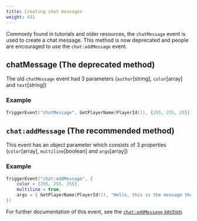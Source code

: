 ```yaml
---
title: Creating chat messages
weight: 431
---
```


Commonly found in tutorials and older resources, the `chatMessage` event is used to create a chat message. This method is now deprecated and people are encouraged to use the `chat:addMessage` event.

## chatMessage (The deprecated method)
The old `chatMessage` event had 3 parameters (`author`[string], `color`[array] and `text`[string])

### Example
```lua
TriggerEvent("chatMessage", GetPlayerName(PlayerId()), {255, 255, 255}, "Hello, this is the message that will show in chat.")
```

## `chat:addMessage` (The recommended method)
This event has an object parameter which consists of 3 properties (`color`[array], `multiline`[boolean] and `args`[array])

### Example
```lua
TriggerEvent("chat:addMessage", {
    color = {255, 255, 255},
    multiline = true,
    args = { GetPlayerName(PlayerId()), "Hello, this is the message that will show in chat" }
})
```

For further documentation of this event, see the [`chat:addMessage` section](../../../resources/chat/events/chat-addMessage).
